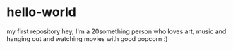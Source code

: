 # hello-world
my first repository 
hey, I'm a 20something person who loves art, music and hanging out and watching movies with good popcorn :) 
